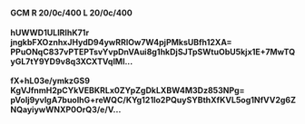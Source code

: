 #### GCM R 20/0c/400 L 20/0c/400
**hUWWD1ULIRIhK71r**<br/>**jngkbFXOznhxJHydD94ywRRlOw7W4pjPMksUBfh12XA=**<br/>**PPuONqC837vPTEPTsvYvpDnVAui8g1hkDjSJTpSWtuObU5kjx1E+7MwTQyGL7tY9YD9v8q3XCXTVqIMl...**<br/><br/>
**fX+hL03e/ymkzGS9**<br/>**KgVJfnmH2pCYkVEBKRLx0ZYpZgDkLXBW4M3Dz853NPg=**<br/>**pVolj9yvIgA7buoIhG+reWQC/KYg121lo2PQuySYBthXfKVL5og1NfVV2g6ZNQayiywWNXP0OrQ3/e/V...**